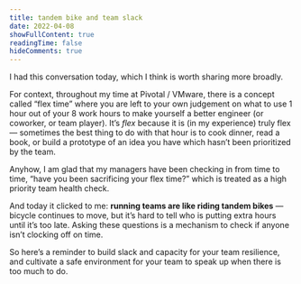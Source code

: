 ```yaml
---
title: tandem bike and team slack
date: 2022-04-08
showFullContent: true
readingTime: false
hideComments: true
---
```


I had this conversation today, which I think is worth sharing more broadly.

For context, throughout my time at Pivotal / VMware, there is a concept called “flex time” where you are left to your own judgement on what to use 1 hour out of your 8 work hours to make yourself a better engineer (or coworker, or team player). It’s _flex_ because it is (in my experience) truly flex — sometimes the best thing to do with that hour is to cook dinner, read a book, or build a prototype of an idea you have which hasn’t been prioritized by the team.

Anyhow, I am glad that my managers have been checking in from time to time, “have you been sacrificing your flex time?” which is treated as a high priority team health check.

And today it clicked to me: **running teams are like riding tandem bikes** — bicycle continues to move, but it’s hard to tell who is putting extra hours until it’s too late. Asking these questions is a mechanism to check if anyone isn’t clocking off on time.

So here’s a reminder to build slack and capacity for your team resilience, and cultivate a safe environment for your team to speak up when there is too much to do.
